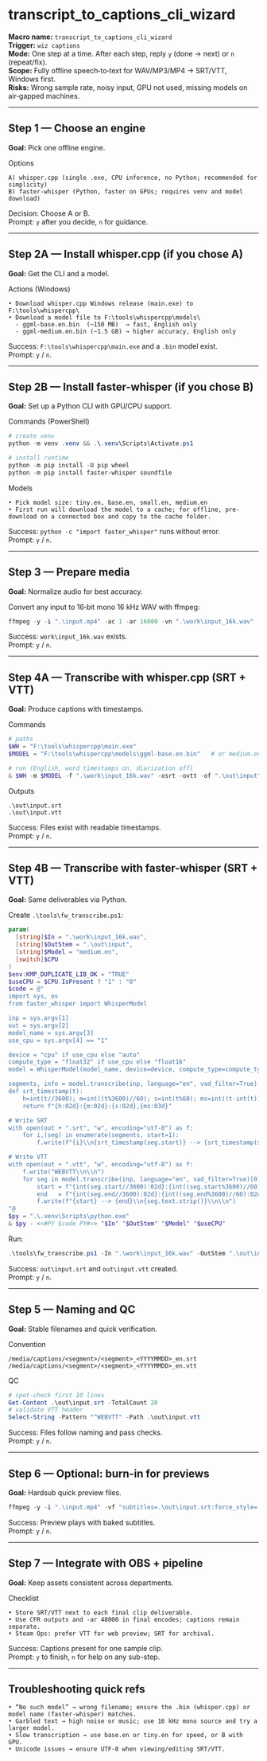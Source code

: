 # transcript_to_captions_cli_wizard
**Macro name:** `transcript_to_captions_cli_wizard`  
**Trigger:** `wiz captions`  
**Mode:** One step at a time. After each step, reply `y` (done → next) or `n` (repeat/fix).  
**Scope:** Fully offline speech‑to‑text for WAV/MP3/MP4 → SRT/VTT, Windows first.  
**Risks:** Wrong sample rate, noisy input, GPU not used, missing models on air‑gapped machines.

---

## Step 1 — Choose an engine
**Goal:** Pick one offline engine.

Options
```text
A) whisper.cpp (single .exe, CPU inference, no Python; recommended for simplicity)
B) faster-whisper (Python, faster on GPUs; requires venv and model download)
```
Decision: Choose A or B.  
Prompt: `y` after you decide, `n` for guidance.

---

## Step 2A — Install whisper.cpp (if you chose A)
**Goal:** Get the CLI and a model.

Actions (Windows)
```text
• Download whisper.cpp Windows release (main.exe) to F:\tools\whispercpp\
• Download a model file to F:\tools\whispercpp\models\
  - ggml-base.en.bin  (~150 MB)  → fast, English only
  - ggml-medium.en.bin (~1.5 GB) → higher accuracy, English only
```
Success: `F:\tools\whispercpp\main.exe` and a `.bin` model exist.  
Prompt: `y` / `n`.

---

## Step 2B — Install faster-whisper (if you chose B)
**Goal:** Set up a Python CLI with GPU/CPU support.

Commands (PowerShell)
```powershell
# create venv
python -m venv .venv && .\.venv\Scripts\Activate.ps1

# install runtime
python -m pip install -U pip wheel
python -m pip install faster-whisper soundfile
```
Models
```text
• Pick model size: tiny.en, base.en, small.en, medium.en
• First run will download the model to a cache; for offline, pre-download on a connected box and copy to the cache folder.
```
Success: `python -c "import faster_whisper"` runs without error.  
Prompt: `y` / `n`.

---

## Step 3 — Prepare media
**Goal:** Normalize audio for best accuracy.

Convert any input to 16‑bit mono 16 kHz WAV with ffmpeg:
```powershell
ffmpeg -y -i ".\input.mp4" -ac 1 -ar 16000 -vn ".\work\input_16k.wav"
```
Success: `work\input_16k.wav` exists.  
Prompt: `y` / `n`.

---

## Step 4A — Transcribe with whisper.cpp (SRT + VTT)
**Goal:** Produce captions with timestamps.

Commands
```powershell
# paths
$WH = "F:\tools\whispercpp\main.exe"
$MODEL = "F:\tools\whispercpp\models\ggml-base.en.bin"   # or medium.en

# run (English, word timestamps on, diarization off)
& $WH -m $MODEL -f ".\work\input_16k.wav" -osrt -ovtt -of ".\out\input" -l en -pp -pc -nt
```
Outputs
```text
.\out\input.srt
.\out\input.vtt
```
Success: Files exist with readable timestamps.  
Prompt: `y` / `n`.

---

## Step 4B — Transcribe with faster-whisper (SRT + VTT)
**Goal:** Same deliverables via Python.

Create `.\tools\fw_transcribe.ps1`:
```powershell
param(
  [string]$In = ".\work\input_16k.wav",
  [string]$OutStem = ".\out\input",
  [string]$Model = "medium.en",
  [switch]$CPU
)
$env:KMP_DUPLICATE_LIB_OK = "TRUE"
$useCPU = $CPU.IsPresent ? "1" : "0"
$code = @"
import sys, os
from faster_whisper import WhisperModel

inp = sys.argv[1]
out = sys.argv[2]
model_name = sys.argv[3]
use_cpu = sys.argv[4] == "1"

device = "cpu" if use_cpu else "auto"
compute_type = "float32" if use_cpu else "float16"
model = WhisperModel(model_name, device=device, compute_type=compute_type)

segments, info = model.transcribe(inp, language="en", vad_filter=True)
def srt_timestamp(t):
    h=int(t//3600); m=int((t%3600)//60); s=int(t%60); ms=int((t-int(t))*1000)
    return f"{h:02d}:{m:02d}:{s:02d},{ms:03d}"

# Write SRT
with open(out + ".srt", "w", encoding="utf-8") as f:
    for i,(seg) in enumerate(segments, start=1):
        f.write(f"{i}\\n{srt_timestamp(seg.start)} --> {srt_timestamp(seg.end)}\\n{seg.text.strip()}\\n\\n")

# Write VTT
with open(out + ".vtt", "w", encoding="utf-8") as f:
    f.write("WEBVTT\\n\\n")
    for seg in model.transcribe(inp, language="en", vad_filter=True)[0]:
        start = f"{int(seg.start//3600):02d}:{int((seg.start%3600)//60):02d}:{seg.start%60:06.3f}".replace('.',',')
        end   = f"{int(seg.end//3600):02d}:{int((seg.end%3600)//60):02d}:{seg.end%60:06.3f}".replace('.',',')
        f.write(f"{start} --> {end}\\n{seg.text.strip()}\\n\\n")
"@
$py = ".\.venv\Scripts\python.exe"
& $py - <<#PY $code PY#>> "$In" "$OutStem" "$Model" "$useCPU"
```
Run:
```powershell
.\tools\fw_transcribe.ps1 -In ".\work\input_16k.wav" -OutStem ".\out\input" -Model "medium.en"
```
Success: `out\input.srt` and `out\input.vtt` created.  
Prompt: `y` / `n`.

---

## Step 5 — Naming and QC
**Goal:** Stable filenames and quick verification.

Convention
```text
/media/captions/<segment>/<segment>_<YYYYMMDD>_en.srt
/media/captions/<segment>/<segment>_<YYYYMMDD>_en.vtt
```
QC
```powershell
# spot-check first 10 lines
Get-Content .\out\input.srt -TotalCount 20
# validate VTT header
Select-String -Pattern "^WEBVTT" -Path .\out\input.vtt
```
Success: Files follow naming and pass checks.  
Prompt: `y` / `n`.

---

## Step 6 — Optional: burn-in for previews
**Goal:** Hardsub quick preview files.

```powershell
ffmpeg -y -i ".\input.mp4" -vf "subtitles=.\out\input.srt:force_style='Fontsize=18'" -c:a copy ".\out\input_preview.mp4"
```
Success: Preview plays with baked subtitles.  
Prompt: `y` / `n`.

---

## Step 7 — Integrate with OBS + pipeline
**Goal:** Keep assets consistent across departments.

Checklist
```text
• Store SRT/VTT next to each final clip deliverable.
• Use CFR outputs and -ar 48000 in final encodes; captions remain separate.
• Steam Ops: prefer VTT for web preview; SRT for archival.
```
Success: Captions present for one sample clip.  
Prompt: `y` to finish, `n` for help on any sub-step.

---

## Troubleshooting quick refs
```text
• “No such model” → wrong filename; ensure the .bin (whisper.cpp) or model name (faster-whisper) matches.
• Garbled text → high noise or music; use 16 kHz mono source and try a larger model.
• Slow transcription → use base.en or tiny.en for speed, or B with GPU.
• Unicode issues → ensure UTF‑8 when viewing/editing SRT/VTT.
```
